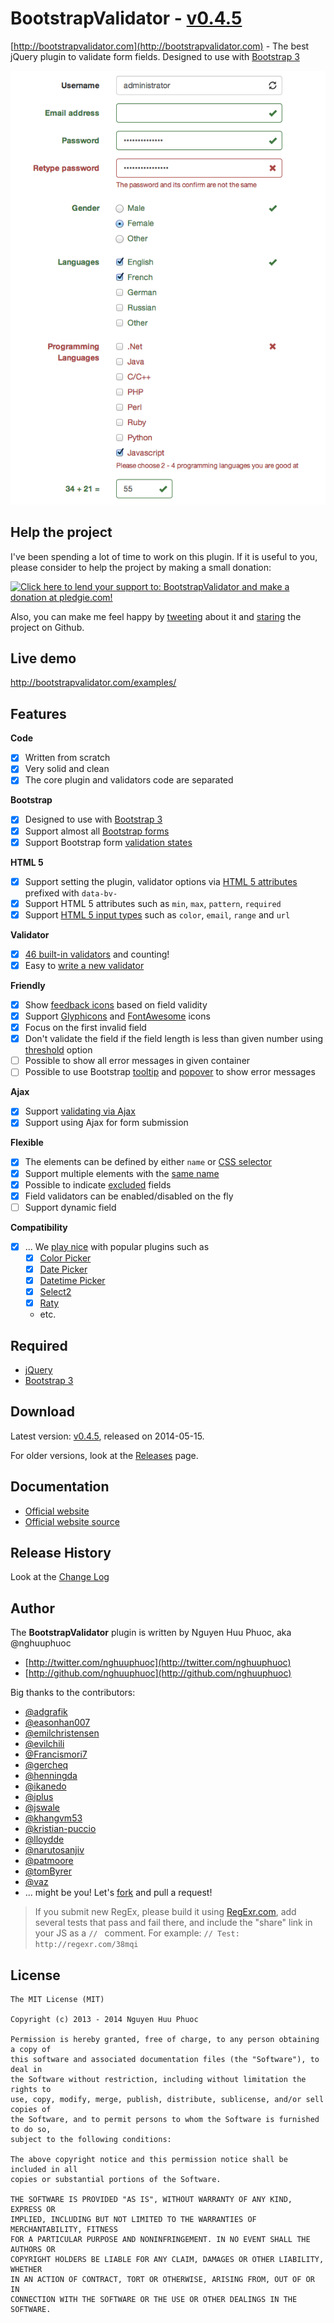 # BootstrapValidator - [v0.4.5](https://github.com/nghuuphuoc/bootstrapvalidator/releases/download/v0.4.5/bootstrapvalidator-dist-0.4.5.zip)

[http://bootstrapvalidator.com](http://bootstrapvalidator.com) - The best jQuery plugin to validate form fields. Designed to use with [Bootstrap 3](http://getbootstrap.com)

![Screenshot](screenshots/screenshot.png)

## Help the project

I've been spending a lot of time to work on this plugin. If it is useful to you, please consider to help the project by making a small donation:

<a href="https://pledgie.com/campaigns/24885"><img alt="Click here to lend your support to: BootstrapValidator and make a donation at pledgie.com!" src="https://pledgie.com/campaigns/24885.png?skin_name=chrome" border="0" /></a>

Also, you can make me feel happy by [tweeting](https://twitter.com/intent/tweet?hashtags=javascript,jquery,twbootstrap&original_referer=http://github.com/nghuuphuoc/bootstrapvalidator&text=BootstrapValidator%20is%20the%20best%20jQuery%20plugin%20to%20validate%20form%20fields&url=http://bootstrapvalidator.com) about it and [staring](https://github.com/nghuuphuoc/bootstrapvalidator/stargazers) the project on Github.

## Live demo

http://bootstrapvalidator.com/examples/

## Features

__Code__
- [x] Written from scratch
- [x] Very solid and clean
- [x] The core plugin and validators code are separated

__Bootstrap__
- [x] Designed to use with [Bootstrap 3](http://getbootstrap.com)
- [x] Support almost all [Bootstrap forms](http://getbootstrap.com/css/#forms)
- [x] Support Bootstrap form [validation states](http://getbootstrap.com/css/#forms-control-validation)

__HTML 5__
- [x] Support setting the plugin, validator options via [HTML 5 attributes](http://bootstrapvalidator.com/examples#attribute) prefixed with ```data-bv-```
- [x] Support HTML 5 attributes such as ```min```, ```max```, ```pattern```, ```required```
- [x] Support [HTML 5 input types](http://bootstrapvalidator.com/examples#html5) such as ```color```, ```email```, ```range``` and ```url```

__Validator__
- [x] [46 built-in validators](http://bootstrapvalidator.com/validators/) and counting!
- [x] Easy to [write a new validator](http://bootstrapvalidator.com/developing/)
 
__Friendly__
- [x] Show [feedback icons](http://bootstrapvalidator.com/settings/#feedback-icons) based on field validity
- [x] Support [Glyphicons](http://getbootstrap.com/components/#glyphicons) and [FontAwesome](http://fontawesome.io/icons) icons
- [x] Focus on the first invalid field
- [x] Don't validate the field if the field length is less than given number using [threshold](http://bootstrapvalidator.com/settings/#threshold) option
- [ ] Possible to show all error messages in given container
- [ ] Possible to use Bootstrap [tooltip](http://getbootstrap.com/javascript/#tooltips) and [popover](http://getbootstrap.com/javascript/#popovers) to show error messages
 
__Ajax__
- [x] Support [validating via Ajax](http://bootstrapvalidator.com/validators/remote/)
- [x] Support using Ajax for form submission
 
__Flexible__
- [x] The elements can be defined by either ```name``` or [CSS selector](http://bootstrapvalidator.com/settings/#selector-example)
- [x] Support multiple elements with the [same name](http://bootstrapvalidator.com/examples/#fields-with-same-name)
- [x] Possible to indicate [excluded](http://bootstrapvalidator.com/settings/#excluded) fields
- [x] Field validators can be enabled/disabled on the fly
- [ ] Support dynamic field
 
__Compatibility__
- [x] ... We [play nice](http://bootstrapvalidator.com/examples/#compatibility) with popular plugins such as
    - [x] [Color Picker](http://mjolnic.github.io/bootstrap-colorpicker/)
    - [x] [Date Picker](http://eternicode.github.io/bootstrap-datepicker/)
    - [x] [Datetime Picker](http://eonasdan.github.io/bootstrap-datetimepicker/)
    - [x] [Select2](http://ivaynberg.github.io/select2/)
    - [x] [Raty](http://wbotelhos.com/raty)
    - etc.

## Required

* [jQuery](http://jquery.com/)
* [Bootstrap 3](http://getbootstrap.com/)
 
## Download

Latest version: [v0.4.5](https://github.com/nghuuphuoc/bootstrapvalidator/releases/download/v0.4.5/bootstrapvalidator-dist-0.4.5.zip), released on 2014-05-15.

For older versions, look at the [Releases](https://github.com/nghuuphuoc/bootstrapvalidator/releases) page.

## Documentation

* [Official website](http://bootstrapvalidator.com)
* [Official website source](https://github.com/nghuuphuoc/bootstrapvalidator/tree/gh-pages)

## Release History

Look at the [Change Log](CHANGELOG.md)

## Author

The __BootstrapValidator__ plugin is written by Nguyen Huu Phuoc, aka @nghuuphuoc

* [http://twitter.com/nghuuphuoc](http://twitter.com/nghuuphuoc)
* [http://github.com/nghuuphuoc](http://github.com/nghuuphuoc)

Big thanks to the contributors:

* [@adgrafik](https://github.com/adgrafik)
* [@easonhan007](https://github.com/easonhan007)
* [@emilchristensen](https://github.com/emilchristensen)
* [@evilchili](https://github.com/evilchili)
* [@Francismori7](https://github.com/Francismori7)
* [@gercheq](https://github.com/gercheq)
* [@henningda](https://github.com/henningda)
* [@ikanedo](https://github.com/ikanedo)
* [@iplus](https://github.com/iplus)
* [@jswale](https://github.com/jswale)
* [@khangvm53](https://github.com/khangvm53)
* [@kristian-puccio](https://github.com/kristian-puccio)
* [@lloydde](https://github.com/lloydde)
* [@narutosanjiv](https://github.com/narutosanjiv)
* [@patmoore](https://github.com/patmoore)
* [@tomByrer](https://github.com/tomByrer)
* [@vaz](https://github.com/vaz)
* ... might be you! Let's [fork](https://github.com/nghuuphuoc/bootstrapvalidator/fork) and pull a request!

> If you submit new RegEx, please build it using [RegExr.com](http://regexr.com/), add several tests that pass and fail there,
> and include the "share" link in your JS as a ```// ``` comment.
> For example: ```// Test: http://regexr.com/38mqi```

## License

```
The MIT License (MIT)

Copyright (c) 2013 - 2014 Nguyen Huu Phuoc

Permission is hereby granted, free of charge, to any person obtaining a copy of
this software and associated documentation files (the "Software"), to deal in
the Software without restriction, including without limitation the rights to
use, copy, modify, merge, publish, distribute, sublicense, and/or sell copies of
the Software, and to permit persons to whom the Software is furnished to do so,
subject to the following conditions:

The above copyright notice and this permission notice shall be included in all
copies or substantial portions of the Software.

THE SOFTWARE IS PROVIDED "AS IS", WITHOUT WARRANTY OF ANY KIND, EXPRESS OR
IMPLIED, INCLUDING BUT NOT LIMITED TO THE WARRANTIES OF MERCHANTABILITY, FITNESS
FOR A PARTICULAR PURPOSE AND NONINFRINGEMENT. IN NO EVENT SHALL THE AUTHORS OR
COPYRIGHT HOLDERS BE LIABLE FOR ANY CLAIM, DAMAGES OR OTHER LIABILITY, WHETHER
IN AN ACTION OF CONTRACT, TORT OR OTHERWISE, ARISING FROM, OUT OF OR IN
CONNECTION WITH THE SOFTWARE OR THE USE OR OTHER DEALINGS IN THE SOFTWARE.
```
